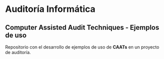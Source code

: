 # Auditoría Informática

## Computer Assisted Audit Techniques - Ejemplos de uso

Repositorio con el desarrollo de ejemplos de uso de **CAATs** en un proyecto de auditoría.
